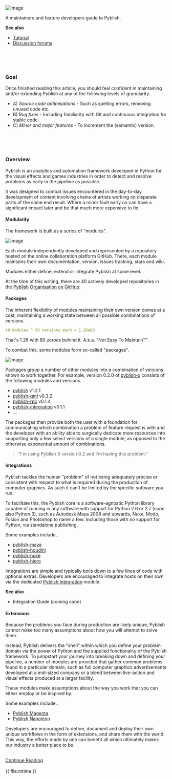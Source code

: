 ![image](https://cloud.githubusercontent.com/assets/2152766/11151115/25ac4ee6-8a23-11e5-9b48-01c3e8778d27.png)

A maintainers and feature developers guide to Pyblish.

**See also**

- [Tutorial](http://forums.pyblish.com/t/learning-pyblish-by-example/108?u=marcus)
- [Discussion forums](http://forums.pyblish.com/t/developer-guide)

<br>
<br>
<br>

### Goal

Once finished reading this article, you should feel confident in maintaining and/or extending Pyblish at any of the following levels of granularity.

- A) *Source code optimisations* - Such as spelling errors, removing unused code etc.
- B) *Bug fixes* - Including familiarity with Git and continuous integration for stable code.
- C) *Minor and major features* - To increment the (semantic) version.

<br>
<br>
<br>

### Overview

Pyblish is an analytics and automation framework developed in Python for the visual effects and games industries in order to detect and resolve problems as early in the pipeline as possible.

It was designed to combat issues encountered in the day-to-day development of content involving chains of artists working on disparate parts of the same end result. Where a minor fault early on can have a significant impact later and be that much more expensive to fix.

#### Modularity

The framework is built as a series of "modules".

![image](https://cloud.githubusercontent.com/assets/2152766/11087003/82a4d57c-884e-11e5-8b3c-7f89e6cc1f5e.png)

Each module independently developed and represented by a repository hosted on the online collaboration platform GitHub. There, each module maintains their own documentation, version, issues tracking, stars and wiki.

Modules either define, extend or integrate Pyblish at some level.

At the time of this writing, there are 40 actively developed repositories in the [Pyblish Organisation on GitHub][2].

#### Packages

The inherent flexibility of modules maintaining their own version comes at a cost; maintaining a working state between all possible combinations of versions.

```yaml
40 modules ^ 50 versions each = 1.26e80
```
That's 1.26 with 80 zeroes behind it. A.k.a. "Not Easy To Maintain™".

To combat this, some modules form so-called "packages".

![image](https://cloud.githubusercontent.com/assets/2152766/11087014/920cb84a-884e-11e5-9c96-16e5a63a2160.png)

Packages *group* a number of other modules into a combination of versions known to work together. For example, version 0.2.0 of [pyblish-x][] consists of the following modules and versions.

- [pyblish][] v1.2.1
- [pyblish-qml][] v0.3.2
- [pyblish-rpc][] v0.1.4
- [pyblish-integration][] v0.1.1
- ...

The packages then provide both the user with a foundation for communicating which combination a problem of feature request is with and the developer with an ability able to surgically dedicate more resources into supporting only a few select versions of a single module, as opposed to the otherwise exponential amount of combinations.

> "I'm using Pyblish X version 0.2 and I'm having this problem."

#### Integrations

Pyblish tackles the human "problem" of not being adequately precise or consistent with respect to what is required during the production of computer graphics. As such it can't be limited by the specific software you run.

To facilitate this, the Pyblish core is a software-agnostic Python library capable of running in any software with support for Python 2.6 or 2.7 (soon also Python 3), such as Autodesk Maya 2008 and upwards, Nuke, Modo, Fusion and Photoshop to name a few. Including those with *no* support for Python, via standalone publishing.

Some examples include..

- [pyblish-maya][]
- [pyblish-houdini][]
- [pyblish-nuke][]
- [pyblish-hiero][]

Integrations are simple and typically boils down to a few lines of code with optional extras. Developers are encouraged to integrate hosts on their own via the dedicated [Pyblish Integration][3] module.

**See also**

- Integration Guide (coming soon)

#### Extensions

Because the problems you face during production are likely unique, Pyblish cannot make too many assumptions about how you will attempt to solve them.

Instead, Pyblish delivers the "shell" within which you define your problem domain via the power of Python and the supplied functionality of the Pyblish framework. To jumpstart your journey into breaking down and defining your pipeline, a number of modules are provided that gather common problems found in a particular domain; such as full computer graphics advertisements developed at a mid-sized company or a blend between live-action and visual effects produced at a larger facility.

These modules make assumptions about the way you work that you can either employ or be inspired by.

Some examples include..

- [Pyblish Magenta][magenta]
- [Pyblish Napoleon][napoleon]

Developers are encouraged to define, document and deploy their own unique workflows in the form of extensions, and share them with the world. This way, the efforts made by one can benefit all which ultimately makes our industry a better place to be.

<div id="github">
<br>
<a target="_blank" href="https://pyblish.gitbooks.io/developer-guide/content/workflow.html">
Continue Reading
</a>
<div>
<br>
<div class="modified-date">{{ file.mtime }}</div>

[pyblish-maya]: https://github.com/pyblish/pyblish-maya
[pyblish-houdini]: https://github.com/pyblish/pyblish-houdini
[pyblish-nuke]: https://github.com/pyblish/pyblish-nuke
[pyblish-hiero]: https://github.com/pyblish/pyblish-hiero
[magenta]: https://github.com/pyblish/pyblish-magenta
[napoleon]: https://github.com/pyblish/pyblish-napoleon
[pyblish-qml]: https://github.com/pyblish/pyblish-qml
[pyblish-rpc]: https://github.com/pyblish/pyblish-rpc
[pyblish]: https://github.com/pyblish/pyblish
[pyblish-integration]: https://github.com/pyblish/pyblish-integration
[pyblish-x]: https://github.com/pyblish/pyblish-x

[Context]: https://github.com/pyblish/pyblish.api/wiki/Context
[Instance]: https://github.com/pyblish/pyblish.api/wiki/Instance
[results]: https://github.com/pyblish/pyblish.api/wiki/results
[logic]: https://github.com/pyblish/pyblish/blob/master/pyblish/logic.py
[logic.process]: https://github.com/pyblish/pyblish/blob/master/pyblish/logic.py
[plugin.process]: https://github.com/pyblish/pyblish/blob/master/pyblish/plugin.py

[1]: https://github.com/pyblish
[2]: https://github.com/pyblish
[3]: https://github.com/pyblish/pyblish-integration
[4]: https://github.com/pyblish/pyblish/blob/master/pyblish/__init__.py

[01]: http://zguide.zeromq.org/py:all
[02]: http://shop.oreilly.com/product/9780596805838.do
[03]: http://www.amazon.co.uk/Enterprise-Application-Architecture-Addison-Wesley-Signature/dp/0321127420/ref=pd_bxgy_14_img_2?ie=UTF8&refRID=1C160CEZ0ZPX56ZMXYH4
[04]: http://www.amazon.co.uk/Enterprise-Integration-Patterns-Designing-Addison-Wesley/dp/0321200683
[05]: http://www.amazon.co.uk/Service-Design-Patterns-Fundamental-Addison-Wesley/dp/032154420X/ref=asap_bc?ie=UTF8